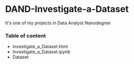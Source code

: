 # DAND-Investigate-a-Dataset
It's one of my projects in Data Analyst Nanodegree

### Table of content
- Investigate_a_Dataset.html
- Investigate_a_Dataset.ipynb
- Dataset
